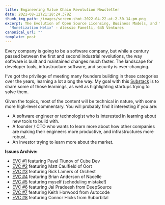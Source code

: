 ```yaml
---
title: Engineering Value Chain Revolution Newsletter
date: 2021-08-12T21:28:24.378Z
thumb_img_path: /images/screen-shot-2022-04-22-at-2.30.14-pm.png
excerpt: The Evolution of Open Source Licensing, Business Models, and the
  "Monetization Helix" - Alessio Fanelli, 645 Ventures
canonical_url: ""
template: post
---
```


Every company is going to be a software company, but while a century passed between the first and second industrial revolutions, the way software is built and maintained changes much faster. The landscape for developer tools, infrastructure software, and security is ever-changing.

I’ve got the privilege of meeting many founders building in these categories over the years, learning a lot along the way. My goal with this [Substack](https://evcrevolution.com/) is to share some of those learnings, as well as highlighting startups trying to solve them.

Given the topics, most of the content will be technical in nature, with some more high-level commentary. You will probably find it interesting if you are:

* A software engineer or technologist who is interested in learning about new tools to build with.
* A founder / CTO who wants to learn more about how other companies are making their engineers more productive, and infrastructures more robust.
* An investor trying to learn more about the market.

**Issues Archive:**

* [EVC #1](https://evcrevolution.com/p/evc-1-ubers-move-to-ramen-apple-m1s?s=r) featuring Pavel Tiunov of Cube Dev
* [EVC #2](https://evcrevolution.com/p/evc-2-dont-poke-the-open-source-bear?s=r) featuring Matt Caulfield of Oort
* [EVC #3](https://evcrevolution.com/p/evc-3-headless-orchestration-a-bug?s=r) featuring Rick Lamers of Orchest
* [EVC #4](https://evcrevolution.com/p/evc-4-one-identity-to-rule-them-all?s=r) featuring Brian Anderson of Nacelle
* [EVC #5](https://evcrevolution.com/p/evc-5-nfts-and-cyberpunk-d3js-learnings?s=r) featuring myself (scheduling mistake!)
* [EVC #6](https://evcrevolution.com/p/evc-6-how-do-open-source-companies?s=r) featuring Jai Pradeesh from DeepSource
* [EVC #7](https://evcrevolution.com/p/evc-7-testing-testing-testing?s=r) featuring Keith Horwood from Autocode
* [EVC #8](https://evcrevolution.com/p/evc-8-wasming-around-with-compute?s=r) featuring Connor Hicks from Suborbital